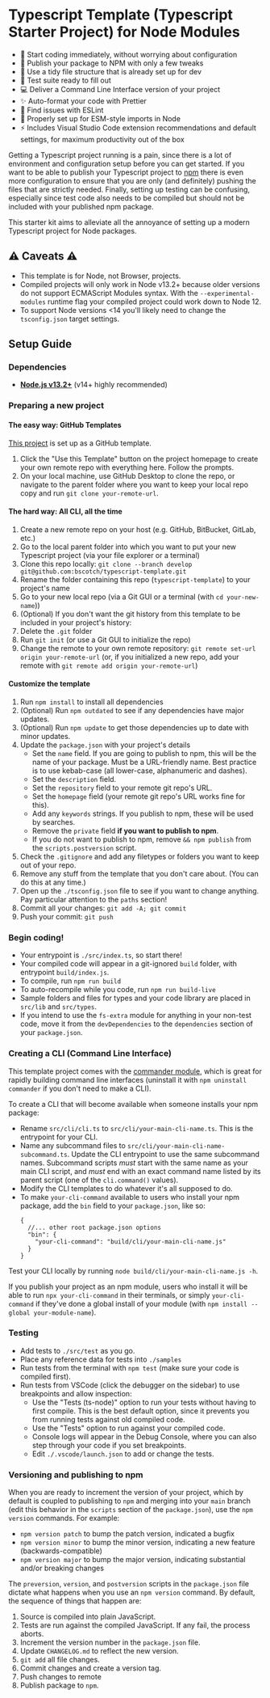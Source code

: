 # Typescript Template (Typescript Starter Project) for Node Modules

- 🚀 Start coding immediately, without worrying about configuration
- 📰 Publish your package to NPM with only a few tweaks
- 🧹 Use a tidy file structure that is already set up for dev
- 🧪 Test suite ready to fill out
- 💻 Deliver a Command Line Interface version of your project
- ✨ Auto-format your code with Prettier
- 🔬 Find issues with ESLint
- 🚢 Properly set up for ESM-style imports in Node
- ⚡ Includes Visual Studio Code extension recommendations and default settings, for maximum productivity out of the box

Getting a Typescript project running
is a pain, since there is a lot of environment and configuration setup
before you can get started. If you want to be able to publish
your Typescript project to [npm](https://www.npmjs.com/) there is even more
configuration to ensure that you are only (and definitely) pushing the files
that are strictly needed. Finally, setting up testing can be confusing,
especially since test code also needs to be compiled but should not be
included with your published npm package.

This starter kit aims to alleviate all the annoyance of setting up a modern
Typescript project for Node packages.

## ⚠ Caveats ⚠

- This template is for Node, not Browser, projects.
- Compiled projects will only work in Node v13.2+ because older versions do not support ECMAScript Modules syntax. With the `--experimental-modules` runtime flag your compiled project could work down to Node 12.
- To support Node versions <14 you'll likely need to change the `tsconfig.json` target settings.

## Setup Guide

### Dependencies

- [**Node.js v13.2+**](https://nodejs.org/) (v14+ highly recommended)

### Preparing a new project

#### The easy way: GitHub Templates

[This project](https://github.com/bscotch/typescript-template) is set up as a GitHub template.

1. Click the "Use this Template" button on the project homepage to create your own
   remote repo with everything here. Follow the prompts.
2. On your local machine, use GitHub Desktop to clone the repo, or
   navigate to the parent folder where you want to keep your
   local repo copy and run `git clone your-remote-url`.

#### The hard way: All CLI, all the time

1. Create a new remote repo on your host (e.g. GitHub, BitBucket, GitLab, etc.)
1. Go to the local parent folder into which you want to put your new Typescript project
   (via your file explorer or a terminal)
1. Clone this repo locally: `git clone --branch develop git@github.com:bscotch/typescript-template.git`
1. Rename the folder containing this repo (`typescript-template`) to your project's name
1. Go to your new local repo (via a Git GUI or a terminal (with `cd your-new-name`))
1. (Optional) If you don't want the git history from this template to be included in your project's history:
1. Delete the `.git` folder
1. Run `git init` (or use a Git GUI to initialize the repo)
1. Change the remote to your own remote repository: `git remote set-url origin your-remote-url` (or, if you initialized a new repo, add your remote with `git remote add origin your-remote-url`)

#### Customize the template

1. Run `npm install` to install all dependencies
2. (Optional) Run `npm outdated` to see if any dependencies have major updates.
3. (Optional) Run `npm update` to get those dependencies up to date with minor updates.
4. Update the `package.json` with your project's details
   - Set the `name` field. If you are going to publish to npm, this will be the name of your package. Must be a URL-friendly name. Best practice is to use kebab-case (all lower-case, alphanumeric and dashes).
   - Set the `description` field.
   - Set the `repository` field to your remote git repo's URL.
   - Set the `homepage` field (your remote git repo's URL works fine for this).
   - Add any `keywords` strings. If you publish to npm, these will be used by searches.
   - Remove the `private` field **if you want to publish to npm**.
   - If you do not want to publish to npm, remove `&& npm publish` from the `scripts.postversion` script.
5. Check the `.gitignore` and add any filetypes or folders you want to keep out of your repo.
6. Remove any stuff from the template that you don't care about. (You can do this at any time.)
7. Open up the `./tsconfig.json` file to see if you want to change anything. Pay particular attention to the `paths` section!
8. Commit all your changes: `git add -A; git commit`
9. Push your commit: `git push`

### Begin coding!

- Your entrypoint is `./src/index.ts`, so start there!
- Your compiled code will appear in a git-ignored `build` folder, with entrypoint `build/index.js`.
- To compile, run `npm run build`
- To auto-recompile while you code, run `npm run build-live`
- Sample folders and files for types and your code library are placed in `src/lib` and `src/types`.
- If you intend to use the `fs-extra` module for anything in your non-test code,
  move it from the `devDependencies` to the `dependencies` section of your `package.json`.

### Creating a CLI (Command Line Interface)

This template project comes with the [commander module](https://www.npmjs.com/package/commander),
which is great for rapidly building command line interfaces
(uninstall it with `npm uninstall commander` if you don't need to make a CLI).

To create a CLI that will become available when someone installs your npm package:

- Rename `src/cli/cli.ts` to `src/cli/your-main-cli-name.ts`. This is the entrypoint
  for your CLI.
- Name any subcommand files to `src/cli/your-main-cli-name-subcommand.ts`.
  Update the CLI entrypoint to use the same subcommand names.
  Subcommand scripts _must_ start with the same name as your main CLI script,
  and _must_ end with an exact command name listed by its parent script
  (one of the `cli.command()` values).
- Modify the CLI templates to do whatever it's all supposed to do.
- To make `your-cli-command` available to users who install your
  npm package, add the `bin` field to your `package.json`, like so:
  ```jsonc
  {
    //... other root package.json options
    "bin": {
      "your-cli-command": "build/cli/your-main-cli-name.js"
    }
  }
  ```

Test your CLI locally by running `node build/cli/your-main-cli-name.js -h`.

If you publish your project as an npm module, users who install it will be able
to run `npx your-cli-command` in their terminals, or simply `your-cli-command`
if they've done a global install of your module (with `npm install --global your-module-name`).

### Testing

- Add tests to `./src/test` as you go.
- Place any reference data for tests into `./samples`
- Run tests from the terminal with `npm test` (make sure your code is compiled first).
- Run tests from VSCode (click the debugger on the sidebar) to use breakpoints and allow inspection:
  - Use the "Tests (ts-node)" option to run your tests without having to first compile.
    This is the best default option, since it prevents you from running tests against old compiled code.
  - Use the "Tests" option to run against your compiled code.
  - Console logs will appear in the Debug Console, where you can also step through your code if you set breakpoints.
  - Edit `./.vscode/launch.json` to add or change the tests.

### Versioning and publishing to npm

When you are ready to increment the version of your project, which by default
is coupled to publishing to `npm` and merging into your `main` branch
(edit this behavior in the `scripts` section of the `package.json`),
use the `npm version` commands. For example:

- `npm version patch` to bump the patch version, indicated a bugfix
- `npm version minor` to bump the minor version, indicating a new feature (backwards-compatible)
- `npm version major` to bump the major version, indicating substantial and/or breaking changes

The `preversion`, `version`, and `postversion` scripts in the `package.json` file dictate what happens
when you use an `npm version` command. By default, the sequence of things that happen are:

1. Source is compiled into plain JavaScript.
2. Tests are run against the compiled JavaScript. If any fail, the process aborts.
3. Increment the version number in the `package.json` file.
4. Update `CHANGELOG.md` to reflect the new version.
5. `git add` all file changes.
6. Commit changes and create a version tag.
7. Push changes to remote
8. Publish package to `npm`.
